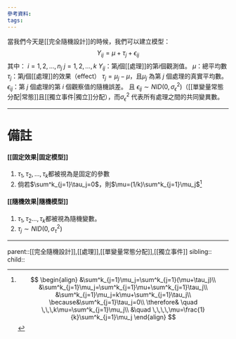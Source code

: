 ```yaml
---
參考資料:
tags:
---
```

當我們今天是[[完全隨機設計]]的時候，我們可以建立模型：
$$
Y_{ij}=\mu+\tau_j+\epsilon_{ij}
$$
其中：
$i=1,2,\ldots,n_j$
$j=1,2,\ldots,k$
$Y_{ij}$：第$j$個[[處理]]的第$i$個觀測值。
$\mu$：總平均數
$\tau_j$：第$j$個[[處理]]的效果（effect） $\tau_j=\mu_j-\mu$，且$\mu_j$ 為第 $j$ 個處理的真實平均數。
$\epsilon_{ij}$：第 $j$ 個處理的第 $i$ 個觀察值的隨機誤差。
	且 $\epsilon_{ij}\sim NID(0,\sigma^2_\epsilon)$（[[單變量常態分配|常態]]且[[獨立事件|獨立]]分配），而$\sigma^2_\epsilon$ 代表所有處理之間的共同變異數。 
- - -
# 備註
#### [[固定效果|固定模型]]
1. $\tau_1,\tau_2,\ldots,\tau_k$都被視為是固定的參數
2. 倘若$\sum^k_{j=1}\tau_j=0$，則$\mu=(1/k)\sum^k_{j=1}\mu_j$[^1]
#### [[隨機效果|隨機模型]]
1. $\tau_1,\tau_2\ldots,\tau_k$都被視為隨機變數。
2. $\tau_j\sim NID(0,\sigma^2_\tau)$
- - -
parent::[[完全隨機設計]],[[處理]],[[單變量常態分配]],[[獨立事件]]
sibling::
child::

[^1]: $$
	\begin{align}
	&\sum^k_{j=1}\mu_j=\sum^k_{j=1}(\mu+\tau_j)\\
	&\sum^k_{j=1}\mu_j=\sum^k_{j=1}\mu+\sum^k_{j=1}\tau_j\\
	&\sum^k_{j=1}\mu_j=k\mu+\sum^k_{j=1}\tau_j\\
	\because&\sum^k_{j=1}\tau_j=0\\
	\therefore& \quad \,\,\,k\mu=\sum^k_{j=1}\mu_j\\
	&\quad \,\,\,\,\mu=\frac{1}{k}\sum^k_{j=1}\mu_j
	\end{align}
	$$
